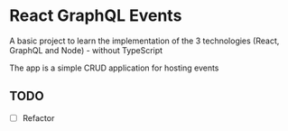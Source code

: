 # React GraphQL Events

A basic project to learn the implementation of the 3 technologies (React, GraphQL and Node) - without TypeScript
  
The app is a simple CRUD application for hosting events


## TODO
- [ ] Refactor
